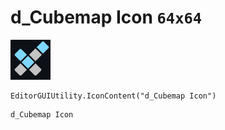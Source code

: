 # d_Cubemap Icon `64x64`
<img src="/img/d_Cubemap%20Icon.png" width=64 height=64>

``` CSharp
EditorGUIUtility.IconContent("d_Cubemap Icon")
```
```
d_Cubemap Icon
```
